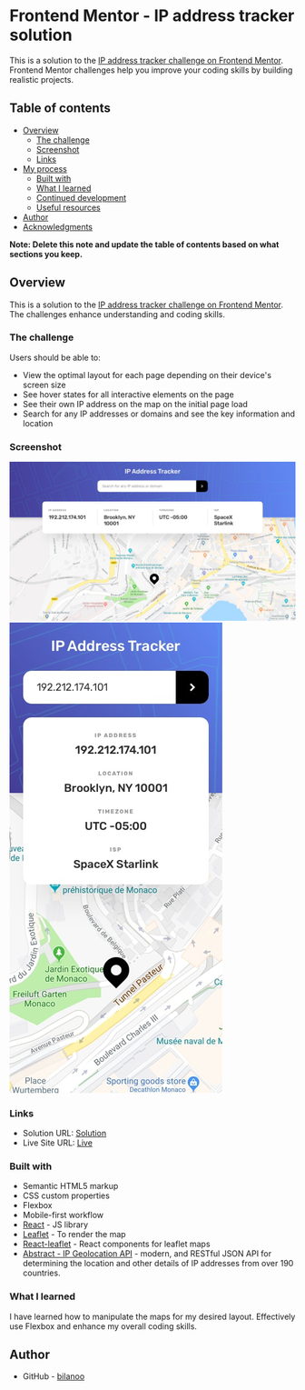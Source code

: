# Frontend Mentor - IP address tracker solution

This is a solution to the [IP address tracker challenge on Frontend Mentor](https://www.frontendmentor.io/challenges/ip-address-tracker-I8-0yYAH0). Frontend Mentor challenges help you improve your coding skills by building realistic projects.

## Table of contents

- [Overview](#overview)
  - [The challenge](#the-challenge)
  - [Screenshot](#screenshot)
  - [Links](#links)
- [My process](#my-process)
  - [Built with](#built-with)
  - [What I learned](#what-i-learned)
  - [Continued development](#continued-development)
  - [Useful resources](#useful-resources)
- [Author](#author)
- [Acknowledgments](#acknowledgments)

**Note: Delete this note and update the table of contents based on what sections you keep.**

## Overview

This is a solution to the [IP address tracker challenge on Frontend Mentor](https://www.frontendmentor.io/challenges/ip-address-tracker-I8-0yYAH0). The challenges enhance understanding and coding skills.

### The challenge

Users should be able to:

- View the optimal layout for each page depending on their device's screen size
- See hover states for all interactive elements on the page
- See their own IP address on the map on the initial page load
- Search for any IP addresses or domains and see the key information and location

### Screenshot

![Design desktop preview for the IP address tracker coding challenge](./design/desktop-design.jpg)
![Design mobile preview for the IP address tracker coding challenge](./design/mobile-design.jpg)

### Links

- Solution URL: [Solution](https://github.com/bilanoo/ip-address-tracket/tree/main/src)
- Live Site URL: [Live](https://ip-tracker-by-bilanoo.netlify.app/)

### Built with

- Semantic HTML5 markup
- CSS custom properties
- Flexbox
- Mobile-first workflow
- [React](https://reactjs.org/) - JS library
- [Leaflet](https://leafletjs.com/index.html) - To render the map
- [React-leaflet](https://react-leaflet.js.org/) - React components for leaflet maps
- [Abstract - IP Geolocation API](https://docs.abstractapi.com/ip-geolocation) - modern, and RESTful JSON API for determining the location and other details of IP addresses from over 190 countries.

### What I learned

I have learned how to manipulate the maps for my desired layout. Effectively use Flexbox and enhance my overall coding skills.

## Author

- GitHub - [bilanoo](https://github.com/bilanoo)
